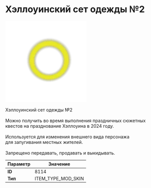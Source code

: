 # Хэллоуинский сет одежды №2

![Item Image](../img/8114.webp?raw=true)

Хэллоуинский сет одежды №2<br><br>Можно получить во время выполнения праздничных сюжетных<br>квестов на празднование Хэллоуина в 2024 году.<br><br>Используется для изменения внешнего вида персонажа<br>для запугивания местных жителей.<br><br>Запрещено передавать, продавать и выкидывать.


| Параметр | Значение |
|----------|----------|
| **ID** | 8114 |
| **Тип** | ITEM_TYPE_MOD_SKIN |


